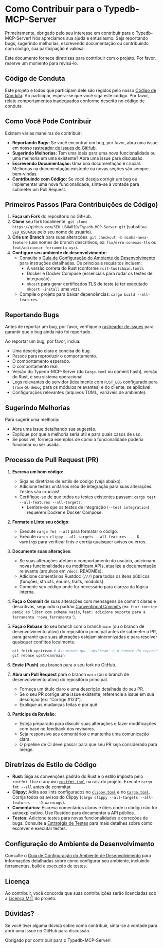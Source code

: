 # Como Contribuir para o Typedb-MCP-Server

Primeiramente, obrigado pelo seu interesse em contribuir para o Typedb-MCP-Server! Nós apreciamos sua ajuda e entusiasmo. Seja reportando bugs, sugerindo melhorias, escrevendo documentação ou contribuindo com código, sua participação é valiosa.

Este documento fornece diretrizes para contribuir com o projeto. Por favor, reserve um momento para revisá-lo.

## Código de Conduta

Este projeto e todos que participam dele são regidos pelo nosso [Código de Conduta](./CODE_OF_CONDUCT.md). Ao participar, espera-se que você siga este código. Por favor, relate comportamentos inadequados conforme descrito no código de conduta.

## Como Você Pode Contribuir

Existem várias maneiras de contribuir:

* **Reportando Bugs:** Se você encontrar um bug, por favor, abra uma issue em nosso [rastreador de issues do GitHub](https://github.com/guilhermeleste/Typedb-MCP-Server/issues).
* **Sugerindo Melhorias:** Tem uma ideia para uma nova funcionalidade ou uma melhoria em uma existente? Abra uma issue para discussão.
* **Escrevendo Documentação:** Uma boa documentação é crucial. Melhorias na documentação existente ou novas seções são sempre bem-vindas.
* **Contribuindo com Código:** Se você deseja corrigir um bug ou implementar uma nova funcionalidade, sinta-se à vontade para submeter um Pull Request.

## Primeiros Passos (Para Contribuições de Código)

1. **Faça um Fork** do repositório no GitHub.
2. **Clone** seu fork localmente: `git clone https://github.com/SEU_USUARIO/Typedb-MCP-Server.git` (substitua `SEU_USUARIO` pelo seu nome de usuário).
3. **Crie um Branch** para suas alterações: `git checkout -b minha-nova-feature` (use nomes de branch descritivos, ex: `fix/erro-conexao-tls` ou `feat/adicionar-ferramenta-xyz`).
4. **Configure seu ambiente de desenvolvimento:**
    * Consulte o [Guia de Configuração do Ambiente de Desenvolvimento](./docs/developer_guide/02_development_setup.md) para instruções detalhadas. Os principais requisitos incluem:
        * A versão correta do Rust (conforme `rust-toolchain.toml`).
        * Docker e Docker Compose (essenciais para rodar os testes de integração).
        * `mkcert` para gerar certificados TLS de teste (e ter executado `mkcert -install` uma vez).
    * Compile o projeto para baixar dependências: `cargo build --all-features`.

## Reportando Bugs

Antes de reportar um bug, por favor, verifique o [rastreador de issues](https://github.com/guilhermeleste/Typedb-MCP-Server/issues) para garantir que o bug ainda não foi reportado.

Ao reportar um bug, por favor, inclua:

* Uma descrição clara e concisa do bug.
* Passos para reproduzir o comportamento.
* O comportamento esperado.
* O comportamento real.
* Versão do Typedb-MCP-Server (do `Cargo.toml` ou commit hash), versão do Rust, e seu sistema operacional.
* Logs relevantes do servidor (idealmente com `RUST_LOG` configurado para `trace` ou `debug` para os módulos relevantes) e do cliente, se aplicável.
* Configurações relevantes (arquivos TOML, variáveis de ambiente).

## Sugerindo Melhorias

Para sugerir uma melhoria:

* Abra uma issue detalhando sua sugestão.
* Explique por que a melhoria seria útil e para quais casos de uso.
* Se possível, forneça exemplos de como a funcionalidade poderia funcionar ou ser usada.

## Processo de Pull Request (PR)

1. **Escreva um bom código:**
    * Siga as diretrizes de estilo de código (veja abaixo).
    * Adicione testes unitários e/ou de integração para suas alterações. Testes são cruciais!
    * Certifique-se de que todos os testes existentes passam: `cargo test --all-features --all-targets`.
        * Lembre-se que os testes de integração (`--test integration`) requerem Docker e Docker Compose.
2. **Formate e Linte seu código:**
    * Execute `cargo fmt --all` para formatar o código.
    * Execute `cargo clippy --all-targets --all-features -- -D warnings` para verificar lints e corrija quaisquer avisos ou erros.
3. **Documente suas alterações:**
    * Se suas alterações afetam o comportamento do usuário, adicionam novas funcionalidades ou modificam APIs, atualize a documentação relevante (arquivos em `/docs`, READMEs).
    * Adicione comentários Rustdoc (`///`) para todos os itens públicos (funções, structs, enums, traits, módulos).
    * Comente seu código onde for necessário para clareza da lógica interna.
4. **Faça o Commit** de suas alterações com mensagens de commit claras e descritivas, seguindo o padrão [Conventional Commits](https://www.conventionalcommits.org/) (ex: `fix: corrige panic ao lidar com schema vazio`, `feat: adiciona suporte para a ferramenta 'nova_ferramenta'`).
5. **Faça o Rebase** do seu branch com o branch `main` (ou o branch de desenvolvimento ativo) do repositório principal antes de submeter o PR, para garantir que suas alterações estejam sincronizadas e para resolver quaisquer conflitos localmente.

    ```bash
    git fetch upstream # Assumindo que 'upstream' é o remote do repositório principal
    git rebase upstream/main
    ```

6. **Envie (Push)** seu branch para o seu fork no GitHub.
7. **Abra um Pull Request** para o branch `main` (ou o branch de desenvolvimento ativo) do repositório principal.
    * Forneça um título claro e uma descrição detalhada do seu PR.
    * Se o seu PR corrige uma issue existente, referencie a issue em sua descrição (ex: "Corrige #123").
    * Explique as mudanças feitas e por quê.
8. **Participe da Revisão:**
    * Esteja preparado para discutir suas alterações e fazer modificações com base no feedback dos revisores.
    * Seja responsivo aos comentários e mantenha uma comunicação clara.
    * O pipeline de CI deve passar para que seu PR seja considerado para merge.

## Diretrizes de Estilo de Código

* **Rust:** Siga as convenções padrão do Rust e o estilo imposto pelo `rustfmt`. Use o arquivo [`rustfmt.toml`](./rustfmt.toml) na raiz do projeto. Execute `cargo fmt --all` antes de commitar.
* **Clippy:** Adira aos lints configurados no [`clippy.toml`](./clippy.toml) e no [`Cargo.toml`](./Cargo.toml). Corrija todos os avisos do Clippy (`cargo clippy --all-targets --all-features -- -D warnings`).
* **Comentários:** Escreva comentários claros e úteis onde o código não for autoexplicativo. Use Rustdoc para documentar a API pública.
* **Testes:** Adicione testes para novas funcionalidades e correções de bugs. Consulte a [Estratégia de Testes](./docs/developer_guide/08_testing_strategy.md) para mais detalhes sobre como escrever e executar testes.

## Configuração do Ambiente de Desenvolvimento

Consulte o [Guia de Configuração do Ambiente de Desenvolvimento](./docs/developer_guide/02_development_setup.md) para informações detalhadas sobre como configurar seu ambiente, incluindo ferramentas, build e execução de testes.

## Licença

Ao contribuir, você concorda que suas contribuições serão licenciadas sob a [Licença MIT](./LICENSE) do projeto.

## Dúvidas?

Se você tiver alguma dúvida sobre como contribuir, sinta-se à vontade para abrir uma issue no GitHub para discussão.

Obrigado por contribuir para o Typedb-MCP-Server!
